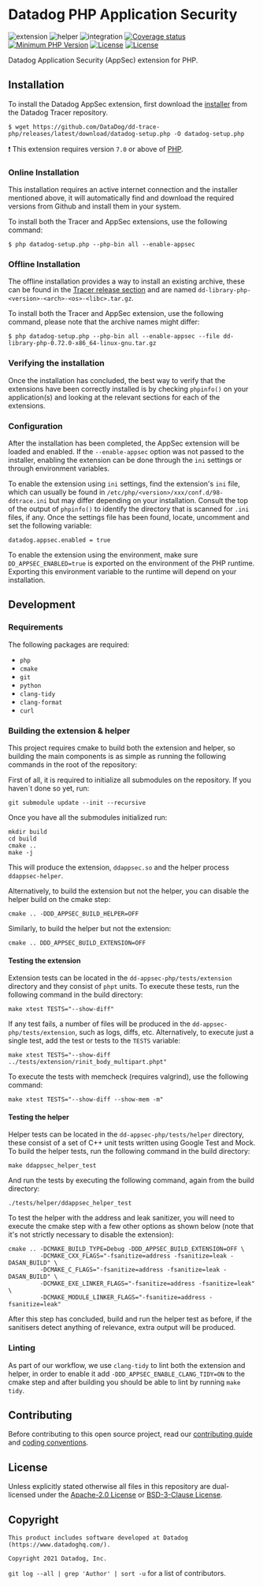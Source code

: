 # Datadog PHP Application Security

![extension](https://github.com/DataDog/dd-appsec-php/actions/workflows/extension.yml/badge.svg?branch=master)
![helper](https://github.com/DataDog/dd-appsec-php/actions/workflows/helper.yml/badge.svg?branch=master)
![integration](https://github.com/DataDog/dd-appsec-php/actions/workflows/integration.yml/badge.svg?branch=master)
[![Coverage status](https://codecov.io/github/DataDog/dd-appsec-php/coverage.svg?branch=master)](https://codecov.io/github/DataDog/dd-appsec-php?branch=master)
[![Minimum PHP Version](https://img.shields.io/badge/php-%3E%3D%207.0-8892BF.svg)](https://php.net/)
[![License](https://img.shields.io/badge/License-BSD%203--Clause-blue.svg)](LICENSE)
[![License](https://img.shields.io/badge/License-Apache%202.0-blue.svg)](LICENSE)

Datadog Application Security (AppSec) extension for PHP. 

## Installation

To install the Datadog AppSec extension, first download the [installer](https://github.com/DataDog/dd-trace-php/releases/latest/download/datadog-setup.php) from the Datadog Tracer repository. 

```
$ wget https://github.com/DataDog/dd-trace-php/releases/latest/download/datadog-setup.php -O datadog-setup.php
```
:exclamation: This extension requires version `7.0` or above of [PHP](https://php.net).

### Online Installation 

This installation requires an active internet connection and the installer mentioned above, it will automatically find and download the required versions from Github and install them in your system. 

To install both the Tracer and AppSec extensions, use the following command:
```
$ php datadog-setup.php --php-bin all --enable-appsec
```

### Offline Installation

The offline installation provides a way to install an existing archive, these can be found in the [Tracer release section](https://github.com/DataDog/dd-trace-php/releases) and are named `dd-library-php-<version>-<arch>-<os>-<libc>.tar.gz`.

To install both the Tracer and AppSec extension, use the following command, please note that the archive names might differ:
```
$ php datadog-setup.php --php-bin all --enable-appsec --file dd-library-php-0.72.0-x86_64-linux-gnu.tar.gz
```

### Verifying the installation

Once the installation has concluded, the best way to verify that the extensions have been correctly installed is by checking `phpinfo()` on your application(s) and looking at the relevant sections for each of the extensions. 

### Configuration

After the installation has been completed, the AppSec extension will be loaded and enabled. If the `--enable-appsec` option was not passed to the installer, enabling the extension can be done through the `ini` settings or through environment variables.

To enable the extension using `ini` settings, find the extension's `ini` file, which can usually be found in  `/etc/php/<version>/xxx/conf.d/98-ddtrace.ini` but may differ depending on your installation. Consult the top of the output of `phpinfo()` to identify the directory that is scanned for `.ini` files, if any. Once the settings file has been found, locate, uncomment and set the following variable:
```
datadog.appsec.enabled = true
```
To enable the extension using the environment, make sure `DD_APPSEC_ENABLED=true` is exported on the environment of the PHP runtime. Exporting this environment variable to the runtime will depend on your installation.

## Development

### Requirements

The following packages are required:
* `php`
* `cmake`
* `git`
* `python`
* `clang-tidy`
* `clang-format`
* `curl`

### Building the extension & helper

This project requires cmake to build both the extension and helper, so building the main components is as simple as running the following commands in the root of the repository:

First of all, it is required to initialize all submodules on the repository. If you haven´t done so yet, run:

```
git submodule update --init --recursive
````

Once you have all the submodules initialized run:

```
mkdir build
cd build
cmake ..
make -j
```
This will produce the extension, `ddappsec.so` and the helper process `ddappsec-helper`.

Alternatively, to build the extension but not the helper, you can disable the helper build on the cmake step:
```
cmake .. -DDD_APPSEC_BUILD_HELPER=OFF 
```
Similarly, to build the helper but not the extension:
```
cmake .. DDD_APPSEC_BUILD_EXTENSION=OFF 
```

#### Testing the extension

Extension tests can be located in the `dd-appsec-php/tests/extension` directory and they consist of `phpt` units. To execute these tests, run the following command in the build directory:
```
make xtest TESTS="--show-diff"
```
If any test fails, a number of files will be produced in the `dd-appsec-php/tests/extension`, such as logs, diffs, etc. Alternatively, to execute just a single test, add the test or tests to the `TESTS` variable:
```
make xtest TESTS="--show-diff ../tests/extension/rinit_body_multipart.phpt"
```
To execute the tests with memcheck (requires valgrind), use the following command:
```
make xtest TESTS="--show-diff --show-mem -m"
```
#### Testing the helper

Helper tests can be located in the `dd-appsec-php/tests/helper` directory, these consist of a set of C++ unit tests written using Google Test and Mock. To build the helper tests, run the following command in the build directory:
```
make ddappsec_helper_test
```
And run the tests by executing the following command, again from the build directory:
```
./tests/helper/ddappsec_helper_test
```
To test the helper with the address and leak sanitizer, you will need to execute the cmake step with a few other options as shown below (note that it's not strictly necessary to disable the extension):
```
cmake .. -DCMAKE_BUILD_TYPE=Debug -DDD_APPSEC_BUILD_EXTENSION=OFF \
         -DCMAKE_CXX_FLAGS="-fsanitize=address -fsanitize=leak -DASAN_BUILD" \
         -DCMAKE_C_FLAGS="-fsanitize=address -fsanitize=leak -DASAN_BUILD" \
         -DCMAKE_EXE_LINKER_FLAGS="-fsanitize=address -fsanitize=leak" \
         -DCMAKE_MODULE_LINKER_FLAGS="-fsanitize=address -fsanitize=leak"
```
After this step has concluded, build and run the helper test as before, if the sanitisers detect anything of relevance, extra output will be produced.

### Linting

As part of our workflow, we use `clang-tidy` to lint both the extension and helper, in order to enable it add `-DDD_APPSEC_ENABLE_CLANG_TIDY=ON` to the cmake step and after building you should be able to lint by running `make tidy`.

## Contributing

Before contributing to this open source project, read our [contributing guide](CONTRIBUTING.md) and [coding conventions](CONVENTIONS.md).

## License

Unless explicitly stated otherwise all files in this repository are dual-licensed under the [Apache-2.0 License](LICENSE.Apache) or [BSD-3-Clause License](LICENSE.BSD3).

## Copyright
```
This product includes software developed at Datadog (https://www.datadoghq.com/).

Copyright 2021 Datadog, Inc.
```
`git log --all | grep 'Author' | sort -u` for a list of contributors.

